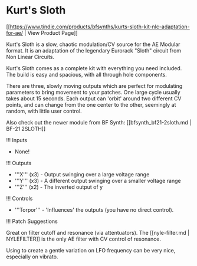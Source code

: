 # Kurt's Sloth
[[https://www.tindie.com/products/bfsynths/kurts-sloth-kit-nlc-adaptation-for-ae/ | View Product Page]]

Kurt's Sloth is a slow, chaotic modulation/CV source for the AE Modular format. It is an adaptation of the legendary Eurorack "Sloth" circuit from Non Linear Circuits.

Kurt's Sloth comes as a complete kit with everything you need included. The build is easy and spacious, with all through hole components. 

There are three, slowly moving outputs which are perfect for modulating parameters to bring movement to your patches. One large cycle usually takes about 15 seconds. Each output can 'orbit' around two different CV points, and can change from the one center to the other, seemingly at random, with little user control.

Also check out the newer module from BF Synth: [[bfsynth_bf21-2sloth.md | BF-21 2SLOTH]]

!!! Inputs

* None!

!!! Outputs

* '''X''' (x3) - Output swinging over a large voltage range
* '''Y''' (x3) - A different output swinging over a smaller voltage range
* '''Z''' (x2) - The inverted output of y

!!! Controls

* '''Torpor''' - 'Influences' the outputs (you have no direct control).

!!! Patch Suggestions

Great on filter cutoff and resonance (via attentuators). The [[nyle-filter.md | NYLEFILTER]] is the only AE filter with CV control of resonance.

Using to create a gentle variation on LFO frequency can be very nice, especially on vibrato.
